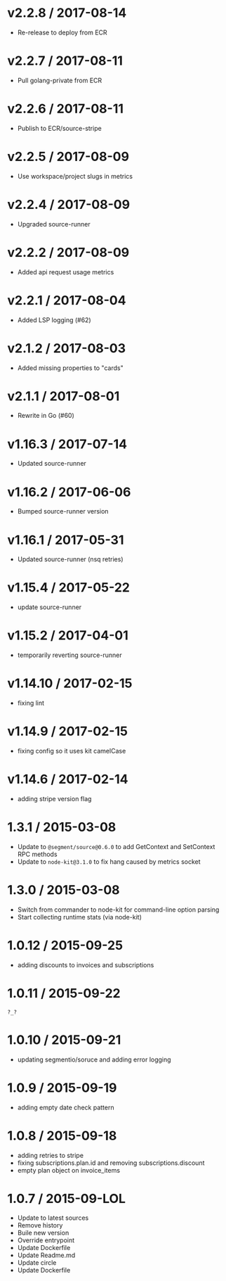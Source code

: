 
v2.2.8 / 2017-08-14
===================

  * Re-release to deploy from ECR

v2.2.7 / 2017-08-11
===================

  * Pull golang-private from ECR

v2.2.6 / 2017-08-11
===================

  * Publish to ECR/source-stripe

v2.2.5 / 2017-08-09
===================

  * Use workspace/project slugs in metrics

v2.2.4 / 2017-08-09
===================

  * Upgraded source-runner

v2.2.2 / 2017-08-09
===================

  * Added api request usage metrics

v2.2.1 / 2017-08-04
===================

  * Added LSP logging (#62)

v2.1.2 / 2017-08-03
===================

  * Added missing properties to "cards"

v2.1.1 / 2017-08-01
===================

  * Rewrite in Go (#60)

v1.16.3 / 2017-07-14
====================

  * Updated source-runner

v1.16.2 / 2017-06-06
====================

  * Bumped source-runner version

v1.16.1 / 2017-05-31
====================

  * Updated source-runner (nsq retries)

v1.15.4 / 2017-05-22
====================

  * update source-runner 

v1.15.2 / 2017-04-01
====================

  * temporarily reverting source-runner

v1.14.10 / 2017-02-15
=====================

  * fixing lint

v1.14.9 / 2017-02-15
====================

  * fixing config so it uses kit camelCase

v1.14.6 / 2017-02-14
====================

  * adding stripe version flag

1.3.1 / 2015-03-08
==================

- Update to `@segment/source@0.6.0` to add GetContext and SetContext RPC methods
- Update to `node-kit@3.1.0` to fix hang caused by metrics socket

1.3.0 / 2015-03-08
==================

- Switch from commander to node-kit for command-line option parsing
- Start collecting runtime stats (via node-kit)

1.0.12 / 2015-09-25
===================

  * adding discounts to invoices and subscriptions

1.0.11 / 2015-09-22
===================

    ?_?

1.0.10 / 2015-09-21
===================

  * updating segmentio/soruce and adding error logging

1.0.9 / 2015-09-19
==================

  * adding empty date check pattern

1.0.8 / 2015-09-18
==================

  * adding retries to stripe
  * fixing subscriptions.plan.id and removing subscriptions.discount
  * empty plan object on invoice_items

1.0.7 / 2015-09-LOL
==================

  * Update to latest sources
  * Remove history
  * Buile new version
  * Override entrypoint
  * Update Dockerfile
  * Update Readme.md
  * Update circle
  * Update Dockerfile
